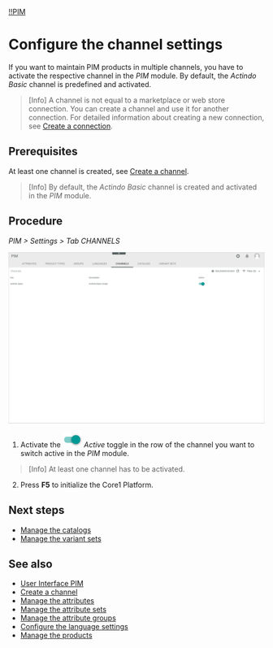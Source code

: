 [!!PIM](Actindo/PIM)

# Configure the channel settings

If you want to maintain PIM products in multiple channels, you have to activate the respective channel in the *PIM* module. By default, the *Actindo Basic* channel is predefined and activated.

> [Info] A channel is not equal to a marketplace or web store connection. You can create a channel and use it for another connection. For detailed information about creating a new connection, see [Create a connection](to_be_completed).

## Prerequisites

At least one channel is created, see [Create a channel](/DataHub/Integration/CreateChannel.md).

> [Info] By default, the *Actindo Basic* channel is created and activated in the *PIM* module.

## Procedure
*PIM > Settings > Tab CHANNELS*

![Channels](/Assets/Screenshots/PIM/Settings/Channels/Channels.png "[Channels]")

1. Activate the ![Toggle](/Assets/Icons/Toggle.png "[Toggle]") *Active* toggle in the row of the channel you want to switch active in the *PIM* module.

  > [Info] At least one channel has to be activated.

2. Press **F5** to initialize the Core1 Platform.

## Next steps

- [Manage the catalogs](06_ManageCatalogs.md)
- [Manage the variant sets](07_ManageVariantSets.md)

## See also

- [User Interface PIM](/PIM/UserInterface/00_UserInterface.md)
- [Create a channel](/DataHub/Integration/CreateChannel.md)
- [Manage the attributes](01_ManageAttributes.md)
- [Manage the attribute sets](02_ManageAttributeSets.md)
- [Manage the attribute groups](03_ManageAttributeGroups.md)
- [Configure the language settings](04_ConfigureLanguages.md)
- [Manage the products](/PIM/Operation/01_ManageProducts.md)
